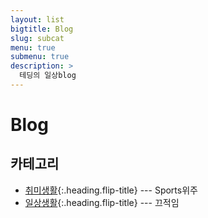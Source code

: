 ```yaml
---
layout: list
bigtitle: Blog
slug: subcat
menu: true
submenu: true
description: >
  테딩의 일상blog
---
```


# Blog

## 카테고리

* [취미생활]{:.heading.flip-title} --- Sports위주
* [일상생활]{:.heading.flip-title} --- 끄적임

[취미생활]: /hobby/
[일상생활]: /day/
